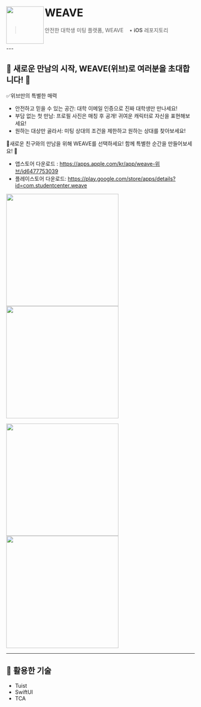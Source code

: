 # WEAVE <img src="https://avatars.githubusercontent.com/u/155827707?s=400&u=98d46e358a24b2d4443bdaa595d1d33541cafefb&v=4" align=left width=100>

> 안전한 대학생 미팅 플랫폼, WEAVE &nbsp;&nbsp; • <b>iOS</b> 레포지토리
<br>
---

## 🌟 새로운 만남의 시작, WEAVE(위브)로 여러분을 초대합니다! 🌟

✅️위브만의 특별한 매력
- 안전하고 믿을 수 있는 공간: 대학 이메일 인증으로 진짜 대학생만 만나세요!
- 부담 없는 첫 만남: 프로필 사진은 매칭 후 공개! 귀여운 캐릭터로 자신을 표현해보세요!
- 원하는 대상만 골라서: 미팅 상대의 조건을 제한하고 원하는 상대를 찾아보세요!

🚀새로운 친구와의 만남을 위해 WEAVE를 선택하세요! 함께 특별한 순간을 만들어보세요! 🚀

- 앱스토어 다운로드 : https://apps.apple.com/kr/app/weave-위브/id6477753039
- 플레이스토어 다운로드: https://play.google.com/store/apps/details?id=com.studentcenter.weave

<p float="left"> <img src="https://github.com/Student-Center/weave-server/assets/28651727/66f03093-5b81-4e0d-bc9f-2540d413bfe0" width="300" /> <img src="https://github.com/Student-Center/weave-server/assets/28651727/9ef05940-25e2-4027-bb0f-e82cb1549a31" width="300" /> </p> <p float="left"> <img src="https://github.com/Student-Center/weave-server/assets/28651727/1312eed8-b41a-43fa-9d1c-7ead32831f94" width="300" /> <img src="https://github.com/Student-Center/weave-server/assets/28651727/212deb78-ed2e-4b12-9ce8-0d3662b27eec" width="300" /> </p>

---

## 📌 활용한 기술
- Tuist
- SwiftUI
- TCA
